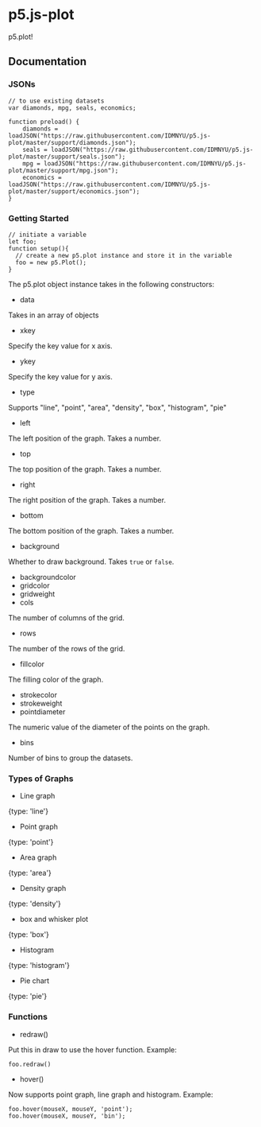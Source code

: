 # p5.js-plot
p5.plot!

## Documentation
### JSONs
```
// to use existing datasets
var diamonds, mpg, seals, economics;

function preload() {
	diamonds = loadJSON("https://raw.githubusercontent.com/IDMNYU/p5.js-plot/master/support/diamonds.json");
	seals = loadJSON("https://raw.githubusercontent.com/IDMNYU/p5.js-plot/master/support/seals.json");
	mpg = loadJSON("https://raw.githubusercontent.com/IDMNYU/p5.js-plot/master/support/mpg.json");
	economics = loadJSON("https://raw.githubusercontent.com/IDMNYU/p5.js-plot/master/support/economics.json");
}
```
### Getting Started
```
// initiate a variable
let foo;
function setup(){
  // create a new p5.plot instance and store it in the variable
  foo = new p5.Plot();
}
```
The p5.plot object instance takes in the following constructors:
- data

Takes in an array of objects
- xkey

Specify the key value for x axis.
- ykey

Specify the key value for y axis.
- type

Supports "line", "point", "area", "density", "box", "histogram", "pie"
- left

The left position of the graph. Takes a number.
- top

The top position of the graph. Takes a number.
- right

The right position of the graph. Takes a number.
- bottom

The bottom position of the graph. Takes a number.
- background

Whether to draw background. Takes ```true``` or ```false```.
- backgroundcolor
- gridcolor
- gridweight
- cols

The number of columns of the grid.
- rows

The number of the rows of the grid.
- fillcolor

The filling color of the graph.
- strokecolor
- strokeweight
- pointdiameter

The numeric value of the diameter of the points on the graph.
- bins

Number of bins to group the datasets.



### Types of Graphs
- Line graph

{type: 'line'}
- Point graph

{type: 'point'}
- Area graph

{type: 'area'}
- Density graph

{type: 'density'}
- box and whisker plot

{type: 'box'}
- Histogram

{type: 'histogram'}
- Pie chart

{type: 'pie'}

### Functions
- redraw()

Put this in draw to use the hover function.
Example:
```
foo.redraw()
```
- hover()

Now supports point graph, line graph and histogram.
Example:
```
foo.hover(mouseX, mouseY, 'point');
foo.hover(mouseX, mouseY, 'bin');
```
